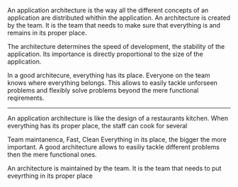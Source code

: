 An application architecture is the way all the different concepts of an application are distributed whithin the application. 
An architecture is created by the team. It is the team that needs to make sure that everything is and remains in its proper place.

The architecture determines the speed of development, the stability of the application.
Its importance is directly proportional to the size of the application.

In a good architecure, everything has its place. Everyone on the team knows where everything belongs. This allows to easily tackle unforseen problems and flexibly solve problems beyond the mere functional reqirements.

----------------


An application architecture is like the design of a restaurants kitchen. When everything has its proper place, the staff can cook for several 





Team maintanenca, Fast, Clean Everything in its place, the bigger the more important. A good architecture allows to easiliy tackle different problems then the mere functional ones.

An architecture is maintained by the team. It is the team that needs to put eveyrthing in its proper place

